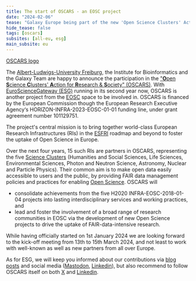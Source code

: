 ```yaml
---
title: The start of OSCARS - an EOSC project
date: "2024-02-06"
tease: "Galaxy Europe being part of the new 'Open Science Clusters' Action for Research & Society' (OSCARS)"
hide_tease: false
tags: [oscars]
subsites: [all-eu, esg]
main_subsite: eu
---
```


[OSCARS logo](/images/logos/OSCARS_logo.png)

The [Albert-Ludwigs-University Freiburg](https://uni-freiburg.de), the Institute for Bioinformatics and the Galaxy Team are happy to announce the participation in the ["**O**pen **S**cience **C**lusters' **A**ction for **R**esearch & **S**ociety" (OSCARS)](https://oscars-project.eu/). With [EuroScienceGateway (ESG)](https://www.eurosciencegateway.org) running in its second year now, OSCARS is another project from the [EOSC](https://digital-strategy.ec.europa.eu/en/policies/open-science-cloud) space to be involved in. OSCARS is financed by the European Commission though the European Research Executive Agency‘s HORIZON-INFRA-2023-EOSC-01-01 funding line, under grant agreement number 101129751.

The project's central mission is to bring together world-class European Research Infrastructures (RIs) in the [ESFRI](https://www.esfri.eu) roadmap and beyond to foster the uptake of Open Science in Europe.

Over the next four years, 15 such RIs are partners in OSCARS, representing the five [Science Clusters](https://science-clusters.eu) (Humanities and Social Sciences, Life Sciences, Environmental Sciences, Photon and Neutron Science, Astronomy, Nuclear and Particle Physics). Their common aim is to make open data easily accessible to users and the public, by providing FAIR data management policies and practices for enabling [Open Science](https://research-and-innovation.ec.europa.eu/strategy/strategy-2020-2024/our-digital-future/open-science_en). OSCARS will 
 * consolidate achievements from the five H2020 INFRA-EOSC-2018-01-04 projects into lasting interdisciplinary services and working practices, and
 * lead and foster the involvement of a broad range of research communities in EOSC via the development of new Open Science projects to drive the uptake of FAIR-data-intensive research.

While having officially started on 1st January 2024 we are looking forward to the kick-off meeting from 13th to 15th March 2024, and not least to work with well-known as well as new partners from all over Europe.

As for ESG, we will keep you informed about our contributions via [blog posts](https://galaxyproject.org/eu/news/) and social media ([Mastodon](https://mstdn.science/@galaxyproject), [Linkedin](https://www.linkedin.com/groups/4907635/)), but also recommend to follow OSCARS itself on both [X](https://twitter.com/oscars_eu) and [Linkedin](https://www.linkedin.com/company/oscars-project/).
